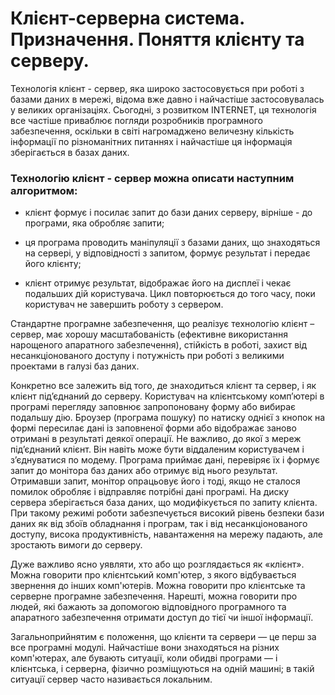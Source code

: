 # Клієнт-серверна система. Призначення. Поняття клієнту та серверу.
Технологія клієнт - сервер, яка широко застосовується при роботі з базами даних в мережі, відома вже давно і найчастіше застосовувалась у великих організаціях. Сьогодні, з розвитком INTERNET, ця технологія все частіше приваблює погляди розробників програмного забезпечення, оскільки в світі нагромаджено величезну кількість інформації по різноманітних питаннях і найчастіше ця інформація зберігається в базах даних.
### Технологію клієнт - сервер можна описати наступним алгоритмом:
- клієнт формує і посилає запит до бази даних серверу, вірніше - до програми, яка обробляє запити;

- ця програма проводить маніпуляції з базами даних, що знаходяться на сервері, у відповідності з запитом, формує результат і передає його клієнту;

- клієнт отримує результат, відображає його на дисплеї і чекає подальших дій користувача. Цикл повторюється до того часу, поки користувач не завершить роботу з сервером.

Стандартне програмне забезпечення, що реалізує технологію клієнт – сервер, має хорошу масштабованість (ефективне використання нарощеного апаратного забезпечення), стійкість в роботі, захист від несанкціонованого доступу і потужність при роботі з великими проектами в галузі баз даних.

Конкретно все залежить від того, де знаходиться клієнт та сервер, і як клієнт під’єднаний до серверу. Користувач на клієнтському комп’ютері в програмі перегляду заповнює запропоновану форму або вибирає подальшу дію. Броузер (програма пошуку) по натиску однієї з кнопок на формі пересилає дані із заповненої форми або відображає заново отримані в результаті деякої операції. Не важливо, до якої з мереж під’єднаний клієнт. Він навіть може бути віддаленим користувачем і з’єднуватися по модему. Програма приймає дані, перевіряє їх і формує запит до монітора баз даних або отримує від нього результат. Отримавши запит, монітор опрацьовує його і тоді, якщо не сталося помилок обробляє і відправляє потрібні дані програмі. На диску сервера зберігається база даних, що модифікується по запиту клієнта. При такому режимі роботи забезпечується високий рівень безпеки бази даних як від збоїв обладнання і програм, так і від несанкціонованого доступу, висока продуктивність, навантаження на мережу падають, але зростають вимоги до серверу.

Дуже важливо ясно уявляти, хто або що розглядається як «клієнт». Можна говорити про клієнтський комп'ютер, з якого відбувається звернення до інших комп'ютерів. Можна говорити про клієнтське та серверне програмне забезпечення. Нарешті, можна говорити про людей, які бажають за допомогою відповідного програмного та апаратного забезпечення отримати доступ до тієї чи іншої інформації.

Загальноприйнятим є положення, що клієнти та сервери — це перш за все програмні модулі. Найчастіше вони знаходяться на різних комп'ютерах, але бувають ситуації, коли обидві програми — і клієнтська, і серверна, фізично розміщуються на одній машині; в такій ситуації сервер часто називається локальним.
